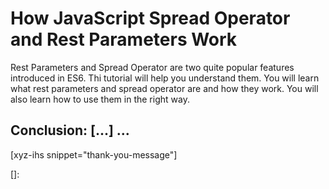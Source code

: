 # How JavaScript Spread Operator and Rest Parameters Work

Rest Parameters and Spread Operator are two quite popular features introduced in ES6. Thi tutorial will help you understand them. You will learn what rest parameters and spread operator are and how they work. You will also learn how to use them in the right way.

<!--more-->
<!--
Table of Contents:
-->


## Conclusion: [...] ...

[xyz-ihs snippet="thank-you-message"]

<!-- ### Links -->
[]:

<!--
### Meta:
-
-->

<!--
### Keywords:
- spread operator
- rest parameters
-->

<!--
### Resources:
- https://javascript.info/rest-parameters-spread
-->
